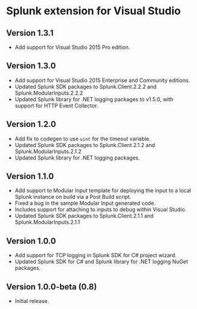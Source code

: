 # Splunk extension for Visual Studio

## Version 1.3.1

* Add support for Visual Studio 2015 Pro edition.

## Version 1.3.0

* Add support for Visual Studio 2015 Enterprise and Community editions.
* Updated Splunk SDK packages to Splunk.Client.2.2.2 and Splunk.ModularInputs.2.2.2
* Updated Splunk library for .NET logging packages to v1.5.0, with support for HTTP Event Collector.

## Version 1.2.0

* Add fix to codegen to use `uint` for the timeout variable.
* Updated Splunk SDK packages to Splunk.Client.2.1.2 and Splunk.ModularInputs.2.1.2
* Updated Splunk library for .NET logging packages.

## Version 1.1.0

* Add support to Modular Input template for deploying the input to a local Splunk instance on build via a Post Build script.
* Fixed a bug in the sample Modular Input generated code.
* Includes support for attaching to inputs to debug within Visual Studio.
* Updated Splunk SDK packages to Splunk.Client.2.1.1 and Splunk.ModularInputs.2.1.1

## Version 1.0.0

* Add support for TCP logging in Splunk SDK for C# project wizard.
* Updated Splunk SDK for C# and Splunk library for .NET logging NuGet packages.

## Version 1.0.0-beta (0.8)

* Initial release.
